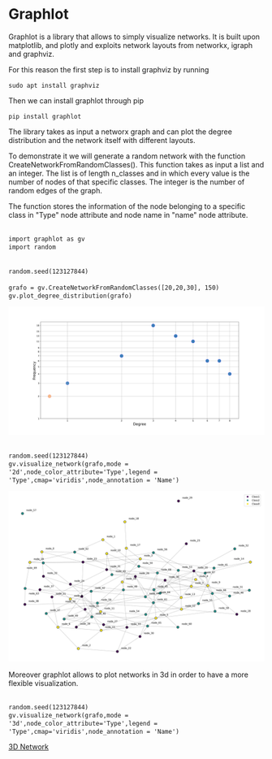 # Graphlot


Graphlot is a library that allows to simply visualize networks. It is built upon matplotlib, and plotly and exploits network layouts from networkx, igraph and graphviz.

For this reason the first step is to install graphviz by running

```
sudo apt install graphviz

```
Then we can install graphlot through pip

```
pip install graphlot

```


The library takes as input a networx graph and can plot the degree distribution and the network itself with different layouts.

To demonstrate it we will generate a random network with the function CreateNetworkFromRandomClasses(). This function takes as input a list and an integer. The list is of length n_classes and in which every value is the number of nodes of that specific classes. The integer is the number of random edges of the graph.

The function stores the information of the node belonging to a specific class in "Type" node attribute and node name in "name" node attribute.

```

import graphlot as gv
import random


random.seed(123127844)

grafo = gv.CreateNetworkFromRandomClasses([20,20,30], 150)
gv.plot_degree_distribution(grafo)

```

![Degree Distribution](https://github.com/freh-g/graphlot/blob/main/images/degree_distribution.jpg?raw=true)



```

random.seed(123127844)
gv.visualize_network(grafo,mode = '2d',node_color_attribute='Type',legend = 'Type',cmap='viridis',node_annotation = 'Name')

```



![Network Visualization](https://github.com/freh-g/graphlot/blob/main/images/network.jpg?raw=true)


Moreover graphlot allows to plot networks in 3d in order to have a more flexible visualization.


```

random.seed(123127844)
gv.visualize_network(grafo,mode = '3d',node_color_attribute='Type',legend = 'Type',cmap='viridis',node_annotation = 'Name')

```


[3D Network](https://htmlpreview.github.io/?https://github.com/freh-g/graphlot/blob/main/images/network.html)


